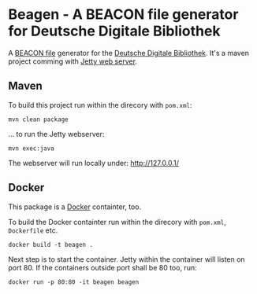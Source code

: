 # Beagen - A BEACON file generator for Deutsche Digitale Bibliothek
A [BEACON file](http://gbv.github.io/beaconspec/beacon.html) generator for the [Deutsche Digitale Bibliothek](https://www.deutsche-digitale-bibliothek.de/). It's a maven project comming with [Jetty web server](http://www.eclipse.org/jetty/).
## Maven
To build this project run within the direcory with `pom.xml`:
```
mvn clean package
```
... to run the Jetty webserver:
```
mvn exec:java
```
The webserver will run locally under: http://127.0.0.1/

## Docker
This package is a [Docker](https://www.docker.com/) containter, too.

To build the Docker containter run within the direcory with `pom.xml`, `Dockerfile` etc.
```
docker build -t beagen .
```
Next step is to start the container. Jetty within the container will listen on port 80. If the containers outside port shall be 80 too, run:
```
docker run -p 80:80 -it beagen beagen
```
